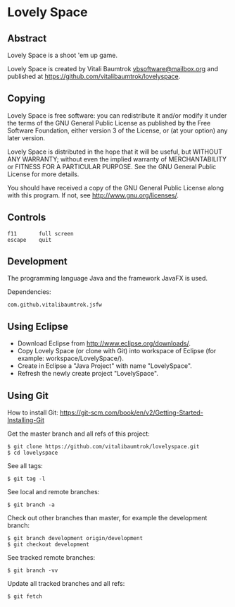 # Lovely Space

## Abstract
Lovely Space is a shoot 'em up game.

Lovely Space is created by Vitali Baumtrok <vbsoftware@mailbox.org> and published at <https://github.com/vitalibaumtrok/lovelyspace>.

## Copying
Lovely Space is free software: you can redistribute it and/or modify it under the terms of the GNU General Public License as published by the Free Software Foundation, either version 3 of the License, or (at your option) any later version.

Lovely Space is distributed in the hope that it will be useful, but WITHOUT ANY WARRANTY; without even the implied warranty of MERCHANTABILITY or FITNESS FOR A PARTICULAR PURPOSE. See the GNU General Public License for more details.

You should have received a copy of the GNU General Public License along with this program. If not, see <http://www.gnu.org/licenses/>.

## Controls

	f11       full screen
	escape    quit

## Development
The programming language Java and the framework JavaFX is used.

Dependencies:

	com.github.vitalibaumtrok.jsfw

## Using Eclipse
- Download Eclipse from <http://www.eclipse.org/downloads/>.
- Copy Lovely Space (or clone with Git) into workspace of Eclipse (for example: workspace/LovelySpace/).
- Create in Eclipse a "Java Project" with name "LovelySpace".
- Refresh the newly create project "LovelySpace".

## Using Git
How to install Git: <https://git-scm.com/book/en/v2/Getting-Started-Installing-Git>

Get the master branch and all refs of this project:

	$ git clone https://github.com/vitalibaumtrok/lovelyspace.git
	$ cd lovelyspace

See all tags:

	$ git tag -l

See local and remote branches:

	$ git branch -a

Check out other branches than master, for example the development branch:

	$ git branch development origin/development
	$ git checkout development

See tracked remote branches:

	$ git branch -vv

Update all tracked branches and all refs:

	$ git fetch
